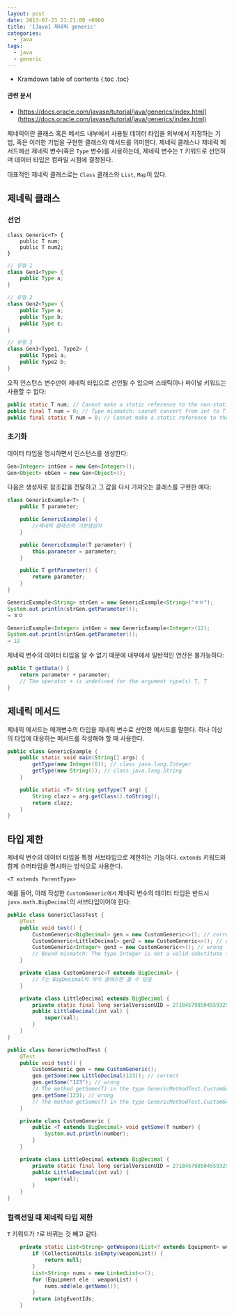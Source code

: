 ```yaml
---
layout: post
date: 2013-07-23 21:21:00 +0900
title: '[Java] 제네릭 generic'
categories:
  - java
tags:
  - java
  - generic
---
```


* Kramdown table of contents
{:toc .toc}

#### 관련 문서

- [https://docs.oracle.com/javase/tutorial/java/generics/index.html](https://docs.oracle.com/javase/tutorial/java/generics/index.html)

제네릭이란 클래스 혹은 메서드 내부에서 사용될 데이터 타입을 외부에서 지정하는 기법, 혹은 이러한 기법을 구현한 클래스와 메서드를 의미한다. 제네릭 클래스나 제네릭 메서드에선 제네릭 변수(혹은 `Type` 변수)를 사용하는데, 제네릭 변수는 `T` 키워드로 선언하며 데이터 타입은 컴파일 시점에 결정된다.

대표적인 제네릭 클래스로는 `Class` 클래스와 `List`, `Map`이 있다.

## 제네릭 클래스

### 선언

```
class Generic<T> {
    public T num;
    public T num2;
}
```

```java
// 유형 1
class Gen1<Type> {
    public Type a;
}

// 유형 2
class Gen2<Type> {
    public Type a;
    public Type b;
    public Type c;
}

// 유형 3
class Gen3<Type1, Type2> {
    public Type1 a;
    public Type2 b;
}
```

오직 인스턴스 변수만이 제네릭 타입으로 선언될 수 있으며 스태틱이나 파이널 키워드는 사용할 수 없다:

```java
public static T num; // Cannot make a static reference to the non-static type T
public final T num = 0; // Type mismatch: cannot convert from int to T
public final static T num = 0; // Cannot make a static reference to the non-static type T
```

### 초기화

데이터 타입을 명시하면서 인스턴스를 생성한다:

```java
Gen<Integer> intGen = new Gen<Integer>();
Gen<Object> obGen = new Gen<Object>();
```

다음은 생성자로 참조값을 전달하고 그 값을 다시 가져오는 클래스를 구현한 예다:

```java
class GenericExample<T> {
    public T parameter;

    public GenericExample() {
        //제네릭 클래스의 기본생성자
    }

    public GenericExample(T parameter) {
        this.parameter = parameter;
    }

    public T getParameter() {
        return parameter;
    }
}

GenericExample<String> strGen = new GenericExample<String>("ㅎㅇ");
System.out.println(strGen.getParameter());
→ ㅎㅇ

GenericExample<Integer> intGen = new GenericExample<Integer>(12);
System.out.println(intGen.getParameter());
→ 12
```

제네릭 변수의 데이터 타입을 알 수 없기 때문에 내부에서 일반적인 연산은 불가능하다:

```java
public T getData() {
    return parameter + parameter;
    // The operator + is undefined for the argument type(s) T, T
}
```

## 제네릭 메서드

제네릭 메서드는 매개변수의 타입을 제네릭 변수로 선언한 메서드를 말한다. 하나 이상의 타입에 대응하는 메서드를 작성해야 할 때 사용한다.

```java
public class GenericExample {
    public static void main(String[] args) {
        getType(new Integer(0)); // class java.lang.Integer
        getType(new String()); // class java.lang.String
    }

    public static <T> String getType(T arg) {
        String clazz = arg.getClass().toString();
        return clazz;
    }
}
```

## 타입 제한

제네릭 변수의 데이터 타입을 특정 서브타입으로 제한하는 기능이다. `extends` 키워드와 함께 슈퍼타입을 명시하는 방식으로 사용한다.

```
<T extends ParentType>
```

예를 들어, 아래 작성한 `CustomGeneric에서` 제네릭 변수의 데이터 타입은 반드시 `java.math.BigDecimal`의 서브타입이어야 한다:

```java
public class GenericClassTest {
    @Test
    public void test() {
        CustomGeneric<BigDecimal> gen = new CustomGeneric<>(); // correct
        CustomGeneric<LittleDecimal> gen2 = new CustomGeneric<>(); // correct
        CustomGeneric<Integer> gen3 = new CustomGeneric<>(); // wrong
        // Bound mismatch: The type Integer is not a valid substitute for the bounded parameter <T extends BigDecimal> of the type CustomGeneric<T>
    }

    private class CustomGeneric<T extends BigDecimal> {
        // T는 BigDecimal의 자식 클래스만 올 수 있음
    }

    private class LittleDecimal extends BigDecimal {
        private static final long serialVersionUID = 2718457985045593298L;
        public LittleDecimal(int val) {
            super(val);
        }
    }
}
```

```java
public class GenericMethodTest {
    @Test
    public void test() {
        CustomGeneric gen = new CustomGeneric();
        gen.getSome(new LittleDecimal(123)); // correct
        gen.getSome("123"); // wrong
        // The method getSome(T) in the type GenericMethodTest.CustomGeneric is not applicable for the arguments (String)
        gen.getSome(123); // wrong
        // The method getSome(T) in the type GenericMethodTest.CustomGeneric is not applicable for the arguments (int)
    }

    private class CustomGeneric {
        public <T extends BigDecimal> void getSome(T number) {
            System.out.println(number);
        }
    }

    private class LittleDecimal extends BigDecimal {
        private static final long serialVersionUID = 2718457985045593298L;
        public LittleDecimal(int val) {
            super(val);
        }
    }
}
```

### 컬렉션일 때 제네릭 타입 제한

`T` 키워드가 `?`로 바뀌는 것 빼고 같다.

```java
    private static List<String> getWeapons(List<? extends Equipment> weaponList) {
        if (CollectionUtils.isEmpty(weaponList)) {
            return null;
        }
        List<String> nums = new LinkedList<>();
        for (Equipment ele : weaponList) {
            nums.add(ele.getName());
        }
        return intgEventIds;
    }
```

